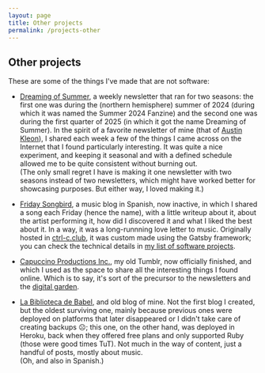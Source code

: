 ```yaml
---
layout: page
title: Other projects
permalink: /projects-other
---
```


## Other projects

These are some of the things I've made that are not software:

- [Dreaming of Summer](https://ricardochavezt.substack.com/), a weekly newsletter that ran for two seasons: the first one was during the (northern hemisphere) summer of 2024 (during which it was named the Summer 2024 Fanzine) and the second one was during the first quarter of 2025 (in which it got the name Dreaming of Summer). In the spirit of a favorite newsletter of mine (that of [Austin Kleon](https://austinkleon.substack.com/)), I shared each week a few of the things I came across on the Internet that I found particularly interesting.
It was quite a nice experiment, and keeping it seasonal and with a defined schedule allowed me to be quite consistent without burning out.  
(The only small regret I have is making it one newsletter with two seasons instead of two newsletters, which might have worked better for showcasing purposes. But either way, I loved making it.)

- [Friday Songbird](/friday-songbird), a music blog in Spanish, now inactive, in which I shared a song each Friday (hence the name), with a little writeup about it, about the artist performing it, how did I discovered it and what I liked the best about it. In a way, it was a long-runnning love letter to music. Originally hosted in [ctrl-c.club](https://ctrl-c.club/), it was custom made using the Gatsby framework; you can check the technical details in <a class="internal-link" href="/projects-software">my list of software projects</a>.

- [Capuccino Productions Inc.](https://capuccinoproductions.tumblr.com/), my old Tumblr, now officially finished, and which I used as the space to share all the interesting things I found online. Which is to say, it's sort of the precursor to the newsletters and the <a class="internal-link" href="/garden">digital garden</a>.

- [La Biblioteca de Babel](/biblioteca-de-babel), and old blog of mine. Not the first blog I created, but the oldest surviving one, mainly because previous ones were deployed on platforms that later disappeared or I didn't take care of creating backups ☹️; this one, on the other hand, was deployed in Heroku, back when they offered free plans and only supported Ruby (those were good times TuT). Not much in the way of content, just a handful of posts, mostly about music.  
(Oh, and also in Spanish.)